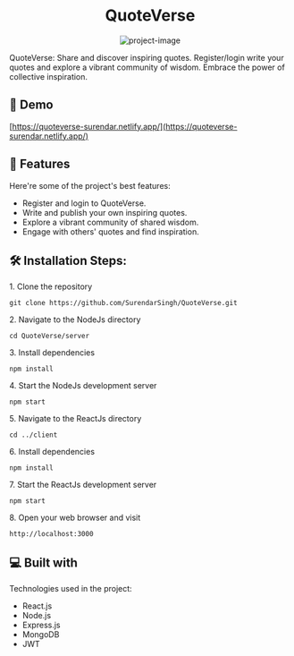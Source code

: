 <h1 align="center" id="title">QuoteVerse</h1>

<p align="center"><img src="https://socialify.git.ci/SurendarSingh/QuoteVerse/image?description=1&amp;descriptionEditable=QuoteVerse%3A%20Share%20and%20discover%20inspiring%20quotes&amp;font=Rokkitt&amp;language=1&amp;name=1&amp;owner=1&amp;pattern=Floating%20Cogs&amp;theme=Auto" alt="project-image"></p>

<p id="description">QuoteVerse: Share and discover inspiring quotes. Register/login write your quotes and explore a vibrant community of wisdom. Embrace the power of collective inspiration.</p>

<h2>🚀 Demo</h2>

[https://quoteverse-surendar.netlify.app/](https://quoteverse-surendar.netlify.app/)

  
  
<h2>🧐 Features</h2>

Here're some of the project's best features:

*   Register and login to QuoteVerse.
*   Write and publish your own inspiring quotes.
*   Explore a vibrant community of shared wisdom.
*   Engage with others' quotes and find inspiration.

<h2>🛠️ Installation Steps:</h2>

<p>1. Clone the repository</p>

```
git clone https://github.com/SurendarSingh/QuoteVerse.git
```

<p>2. Navigate to the NodeJs directory</p>

```
cd QuoteVerse/server
```

<p>3. Install dependencies</p>

```
npm install
```

<p>4. Start the NodeJs development server</p>

```
npm start
```

<p>5. Navigate to the ReactJs directory</p>

```
cd ../client
```

<p>6. Install dependencies</p>

```
npm install
```

<p>7. Start the ReactJs development server</p>

```
npm start
```

<p>8. Open your web browser and visit</p>

```
http://localhost:3000
```

  
  
<h2>💻 Built with</h2>

Technologies used in the project:

*   React.js
*   Node.js
*   Express.js
*   MongoDB
*   JWT
